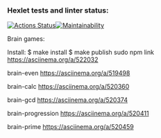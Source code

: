 ### Hexlet tests and linter status:
[![Actions Status](https://github.com/AlexBoynich/frontend-project-lvl1/workflows/hexlet-check/badge.svg)](https://github.com/AlexBoynich/frontend-project-lvl1/actions)[![Maintainability](https://api.codeclimate.com/v1/badges/78a6ff021a110da6cbf4/maintainability)](https://codeclimate.com/github/AlexBoynich/frontend-project-lvl1/maintainability)

Brain games:

Install:
$ make install
$ make publish
sudo npm link
https://asciinema.org/a/522032

brain-even
https://asciinema.org/a/519498

brain-calc
https://asciinema.org/a/520360

brain-gcd
https://asciinema.org/a/520374

brain-progression
https://asciinema.org/a/520411

brain-prime
https://asciinema.org/a/520459